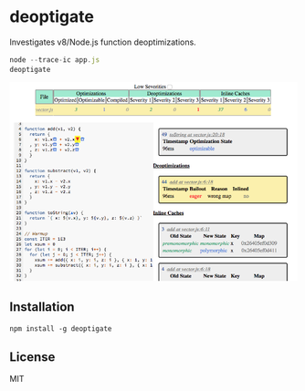 # deoptigate

Investigates v8/Node.js function deoptimizations.

```js
node --trace-ic app.js
deoptigate
```

[![vector](assets/vector.png)](https://thlorenz.com/deoptigate/vector/)

## Installation

    npm install -g deoptigate

## License

MIT
